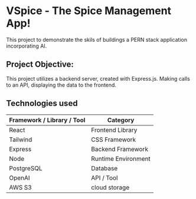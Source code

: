 # VSpice - The Spice Management App! 

This project to demonstrate the skils of buildings a PERN stack application incorporating AI.

## Project Objective:
This project utilizes a backend server, created with Express.js. Making calls to an API, displaying the data to the frontend.

## Technologies used

| Framework / Library / Tool | Category |
| --- | --- |
| React | Frontend Library |
| Tailwind | CSS Framework |
| Express | Backend Framework |
| Node | Runtime Environment |
| PostgreSQL | Database |
| OpenAI | API / Tool |
| AWS S3 | cloud storage |


